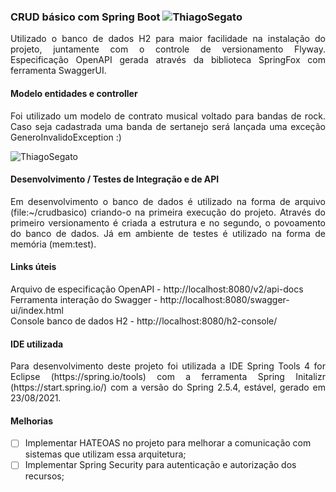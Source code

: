 ### CRUD básico com Spring Boot  ![ThiagoSegato](https://circleci.com/gh/ThiagoSegato/CRUDBasicoSpringBoot.svg?style=shield)
<div align="justify">Utilizado o banco de dados H2 para maior facilidade na instalação do projeto, juntamente com o controle de versionamento Flyway. Especificação OpenAPI gerada através da biblioteca SpringFox com ferramenta SwaggerUI.</div>

#### Modelo entidades e controller
<div align="justify">Foi utilizado um modelo de contrato musical voltado para bandas de rock. Caso seja cadastrada uma banda de sertanejo será lançada uma exceção GeneroInvalidoException :)</div>

![ThiagoSegato](https://user-images.githubusercontent.com/26276218/130708695-bed7ed55-5687-499e-a64b-d0635d6ea8ce.png)

#### Desenvolvimento / Testes de Integração e de API
<div align="justify">Em desenvolvimento o banco de dados é utilizado na forma de arquivo (file:~/crudbasico) criando-o na primeira execução do projeto. Através do primeiro versionamento é criada a estrutura e no segundo, o povoamento do banco de dados. Já em ambiente de testes é utilizado na forma de memória (mem:test).</div>

#### Links úteis 
Arquivo de especificação OpenAPI - http://localhost:8080/v2/api-docs<br>
Ferramenta interação do Swagger - http://localhost:8080/swagger-ui/index.html<br>
Console banco de dados H2 -  http://localhost:8080/h2-console/<br>

#### IDE utilizada
<div align="justify">Para desenvolvimento deste projeto foi utilizada a IDE Spring Tools 4 for Eclipse (https://spring.io/tools) com a ferramenta Spring Initalizr (https://start.spring.io/) com a versão do Spring 2.5.4, estável, gerado em 23/08/2021.</div>

#### Melhorias
- [ ] Implementar HATEOAS no projeto para melhorar a comunicação com sistemas que utilizam essa arquitetura;
- [ ] Implementar Spring Security para autenticação e autorização dos recursos;

